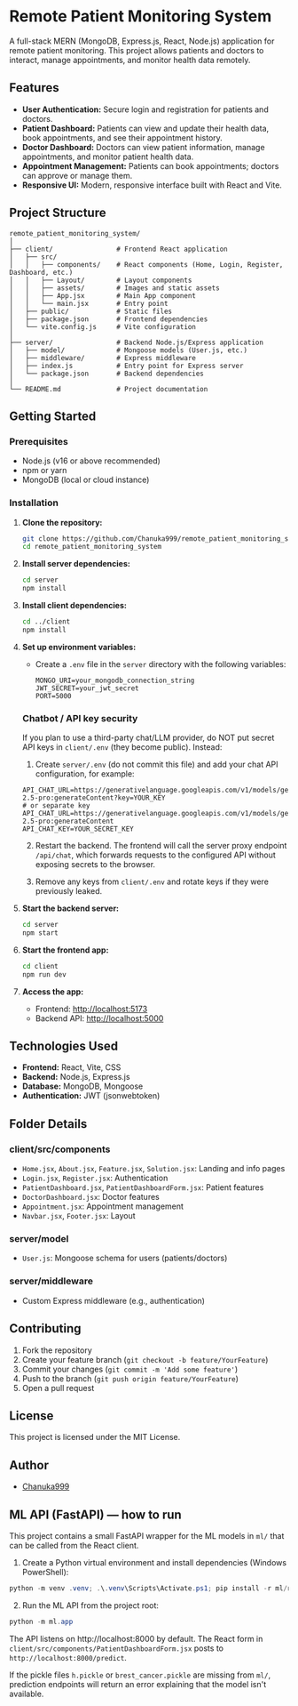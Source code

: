 # Remote Patient Monitoring System

A full-stack MERN (MongoDB, Express.js, React, Node.js) application for remote patient monitoring. This project allows patients and doctors to interact, manage appointments, and monitor health data remotely.

## Features

- **User Authentication:** Secure login and registration for patients and doctors.
- **Patient Dashboard:** Patients can view and update their health data, book appointments, and see their appointment history.
- **Doctor Dashboard:** Doctors can view patient information, manage appointments, and monitor patient health data.
- **Appointment Management:** Patients can book appointments; doctors can approve or manage them.
- **Responsive UI:** Modern, responsive interface built with React and Vite.

## Project Structure

```
remote_patient_monitoring_system/
│
├── client/                # Frontend React application
│   ├── src/
│   │   ├── components/    # React components (Home, Login, Register, Dashboard, etc.)
│   │   ├── Layout/        # Layout components
│   │   ├── assets/        # Images and static assets
│   │   ├── App.jsx        # Main App component
│   │   └── main.jsx       # Entry point
│   ├── public/            # Static files
│   ├── package.json       # Frontend dependencies
│   └── vite.config.js     # Vite configuration
│
├── server/                # Backend Node.js/Express application
│   ├── model/             # Mongoose models (User.js, etc.)
│   ├── middleware/        # Express middleware
│   ├── index.js           # Entry point for Express server
│   └── package.json       # Backend dependencies
│
└── README.md              # Project documentation
```

## Getting Started

### Prerequisites

- Node.js (v16 or above recommended)
- npm or yarn
- MongoDB (local or cloud instance)

### Installation

1. **Clone the repository:**

   ```sh
   git clone https://github.com/Chanuka999/remote_patient_monitoring_system.git
   cd remote_patient_monitoring_system
   ```

2. **Install server dependencies:**

   ```sh
   cd server
   npm install
   ```

3. **Install client dependencies:**

   ```sh
   cd ../client
   npm install
   ```

4. **Set up environment variables:**

   - Create a `.env` file in the `server` directory with the following variables:
     ```env
     MONGO_URI=your_mongodb_connection_string
     JWT_SECRET=your_jwt_secret
     PORT=5000
     ```

   ### Chatbot / API key security

   If you plan to use a third-party chat/LLM provider, do NOT put secret API keys in `client/.env` (they become public). Instead:

   1. Create `server/.env` (do not commit this file) and add your chat API configuration, for example:

   ```env
   API_CHAT_URL=https://generativelanguage.googleapis.com/v1/models/gemini-2.5-pro:generateContent?key=YOUR_KEY
   # or separate key
   API_CHAT_URL=https://generativelanguage.googleapis.com/v1/models/gemini-2.5-pro:generateContent
   API_CHAT_KEY=YOUR_SECRET_KEY
   ```

   2. Restart the backend. The frontend will call the server proxy endpoint `/api/chat`, which forwards requests to the configured API without exposing secrets to the browser.

   3. Remove any keys from `client/.env` and rotate keys if they were previously leaked.

5. **Start the backend server:**

   ```sh
   cd server
   npm start
   ```

6. **Start the frontend app:**

   ```sh
   cd client
   npm run dev
   ```

7. **Access the app:**
   - Frontend: [http://localhost:5173](http://localhost:5173)
   - Backend API: [http://localhost:5000](http://localhost:5000)

## Technologies Used

- **Frontend:** React, Vite, CSS
- **Backend:** Node.js, Express.js
- **Database:** MongoDB, Mongoose
- **Authentication:** JWT (jsonwebtoken)

## Folder Details

### client/src/components

- `Home.jsx`, `About.jsx`, `Feature.jsx`, `Solution.jsx`: Landing and info pages
- `Login.jsx`, `Register.jsx`: Authentication
- `PatientDashboard.jsx`, `PatientDashboardForm.jsx`: Patient features
- `DoctorDashboard.jsx`: Doctor features
- `Appointment.jsx`: Appointment management
- `Navbar.jsx`, `Footer.jsx`: Layout

### server/model

- `User.js`: Mongoose schema for users (patients/doctors)

### server/middleware

- Custom Express middleware (e.g., authentication)

## Contributing

1. Fork the repository
2. Create your feature branch (`git checkout -b feature/YourFeature`)
3. Commit your changes (`git commit -m 'Add some feature'`)
4. Push to the branch (`git push origin feature/YourFeature`)
5. Open a pull request

## License

This project is licensed under the MIT License.

## Author

- [Chanuka999](https://github.com/Chanuka999)

## ML API (FastAPI) — how to run

This project contains a small FastAPI wrapper for the ML models in `ml/` that can be called from the React client.

1. Create a Python virtual environment and install dependencies (Windows PowerShell):

```powershell
python -m venv .venv; .\.venv\Scripts\Activate.ps1; pip install -r ml/requirements.txt
```

2. Run the ML API from the project root:

```powershell
python -m ml.app
```

The API listens on http://localhost:8000 by default. The React form in `client/src/components/PatientDashboardForm.jsx` posts to `http://localhost:8000/predict`.

If the pickle files `h.pickle` or `brest_cancer.pickle` are missing from `ml/`, prediction endpoints will return an error explaining that the model isn't available.
